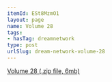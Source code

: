 ```yaml
---
itemId: ESt8MzmO1
layout: page
name: Volume 28
tags:
- hasTag: dreamnetwork
type: post
urlSlug: dream-network-volume-28
---
```

<a href="../files/Volume_28.zip" download>Volume 28 (.zip file, 6mb)</a>
